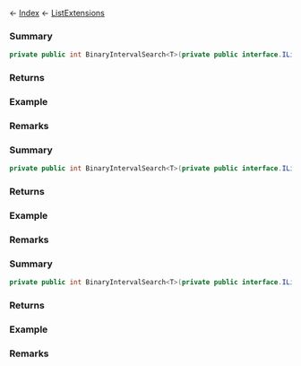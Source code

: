 ← [Index](Api-Index) ← [ListExtensions](System.Collections.Generic.ListExtensions)

### Summary

```csharp
private public int BinaryIntervalSearch<T>(private public interface.IList<T> self, private public class.T value, private public interface.IComparer<T> comparer)
```

### Returns

### Example

### Remarks

### Summary

```csharp
private public int BinaryIntervalSearch<T>(private public interface.IList<T> self, private public sealed class.Func<T, TResult> less)
```

### Returns

### Example

### Remarks

### Summary

```csharp
private public int BinaryIntervalSearch<T>(private public interface.IList<T> self, private public class.T value, private public sealed class.Comparison<T> comparison)
```

### Returns

### Example

### Remarks

